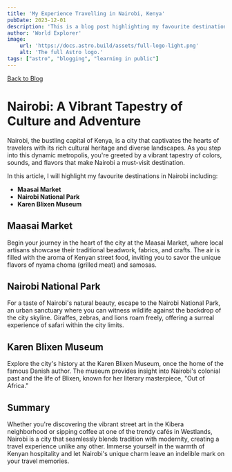 ```yaml
---
title: 'My Experience Travelling in Nairobi, Kenya'
pubDate: 2023-12-01
description: 'This is a blog post highlighting my favourite destinations in Nairobi Kenya.'
author: 'World Explorer'
image:
    url: 'https://docs.astro.build/assets/full-logo-light.png'
    alt: 'The full Astro logo.'
tags: ["astro", "blogging", "learning in public"]
---
```

[Back to Blog](../blog.astro)
# Nairobi: A Vibrant Tapestry of Culture and Adventure

Nairobi, the bustling capital of Kenya, is a city that captivates the hearts of travelers with its rich cultural heritage and diverse landscapes. As you step into this dynamic metropolis, you're greeted by a vibrant tapestry of colors, sounds, and flavors that make Nairobi a must-visit destination.

In this article, I will highlight my favourite destinations in Nairobi including:

- **Maasai Market**
- **Nairobi National Park**
- **Karen Blixen Museum**

## Maasai Market
Begin your journey in the heart of the city at the Maasai Market, where local artisans showcase their traditional beadwork, fabrics, and crafts. The air is filled with the aroma of Kenyan street food, inviting you to savor the unique flavors of nyama choma (grilled meat) and samosas.

## Nairobi National Park
For a taste of Nairobi's natural beauty, escape to the Nairobi National Park, an urban sanctuary where you can witness wildlife against the backdrop of the city skyline. Giraffes, zebras, and lions roam freely, offering a surreal experience of safari within the city limits.

## Karen Blixen Museum
Explore the city's history at the Karen Blixen Museum, once the home of the famous Danish author. The museum provides insight into Nairobi's colonial past and the life of Blixen, known for her literary masterpiece, "Out of Africa."

## Summary
Whether you're discovering the vibrant street art in the Kibera neighborhood or sipping coffee at one of the trendy cafés in Westlands, Nairobi is a city that seamlessly blends tradition with modernity, creating a travel experience unlike any other. Immerse yourself in the warmth of Kenyan hospitality and let Nairobi's unique charm leave an indelible mark on your travel memories.